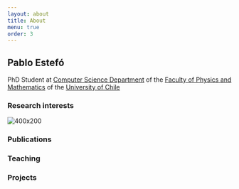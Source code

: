 ```yaml
---
layout: about
title: About
menu: true
order: 3
---
```


## Pablo Estefó
PhD Student at [Computer Science Department](http://dcc.uchile.cl) of the [Faculty of Physics and Mathematics](http://ingenieria.uchile.cl/) of the [University of Chile](http://www.uchile.cl)



### Research interests
![400x200](/assets/img/world-cloud.png "World Cloud")

### Publications

### Teaching

### Projects
